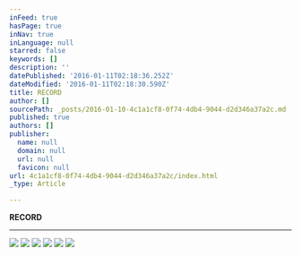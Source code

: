 ```yaml
---
inFeed: true
hasPage: true
inNav: true
inLanguage: null
starred: false
keywords: []
description: ''
datePublished: '2016-01-11T02:18:36.252Z'
dateModified: '2016-01-11T02:18:30.590Z'
title: RECORD
author: []
sourcePath: _posts/2016-01-10-4c1a1cf8-0f74-4db4-9044-d2d346a37a2c.md
published: true
authors: []
publisher:
  name: null
  domain: null
  url: null
  favicon: null
url: 4c1a1cf8-0f74-4db4-9044-d2d346a37a2c/index.html
_type: Article

---
```

**RECORD**

****
![](https://the-grid-user-content.s3-us-west-2.amazonaws.com/1b94d7ad-5431-41e4-8807-a845978820bc.JPG)
![](https://the-grid-user-content.s3-us-west-2.amazonaws.com/0a4ff232-57e2-4d0c-a4f2-e86879e8f5e2.JPG)
![](https://the-grid-user-content.s3-us-west-2.amazonaws.com/7472c956-5711-421e-8823-1c6c4b82acca.JPG)
![](https://the-grid-user-content.s3-us-west-2.amazonaws.com/8ed9a9ef-11ce-4505-8c08-087080780e6f.JPG)
![](https://the-grid-user-content.s3-us-west-2.amazonaws.com/df7d365f-5546-4047-9bb6-4aeab65e9835.JPG)
![](https://the-grid-user-content.s3-us-west-2.amazonaws.com/05dcb840-cc1f-47ac-817e-ef5dc6c4a6ec.JPG)